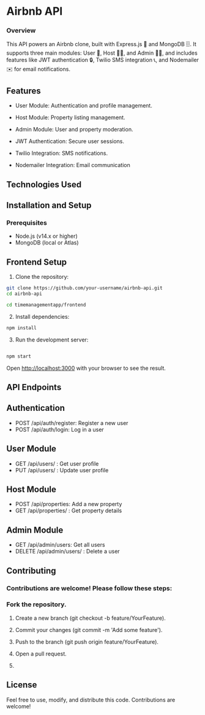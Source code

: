 # Airbnb API

### Overview

This API powers an Airbnb clone, built with Express.js 🚀 and MongoDB 🗄️. It supports three main modules: User 👤, Host 👯‍♂️, and Admin 👨‍🏭, and includes features like JWT authentication 🔒, Twilio SMS integration 📞, and Nodemailer ✉️ for email notifications.


## Features

-   User Module: Authentication and profile management.
  
-   Host Module: Property listing management.
  
-   Admin Module: User and property moderation.
    
-   JWT Authentication: Secure user sessions.
   
-   Twilio Integration: SMS notifications.

-   Nodemailer Integration: Email communication
  

## Technologies Used


## Installation and Setup

### Prerequisites
- Node.js (v14.x or higher)
- MongoDB (local or Atlas)

## Frontend Setup

1. Clone the repository:

```bash
git clone https://github.com/your-username/airbnb-api.git
cd airbnb-api

cd timemanagementapp/frontend
```

2. Install dependencies:

```bash
npm install

```

3. Run the development server:

```bash

npm start

```



Open [http://localhost:3000](http://localhost:8080) with your browser to see the result.



## API Endpoints

## Authentication

- POST /api/auth/register: Register a new user
- POST /api/auth/login: Log in a user

## User Module

- GET /api/users/
: Get user profile
- PUT /api/users/
: Update user profile

## Host Module
- POST /api/properties: Add a new property
- GET /api/properties/
: Get property details

## Admin Module

- GET /api/admin/users: Get all users
- DELETE /api/admin/users/
: Delete a user


## Contributing

### Contributions are welcome! Please follow these steps:

### Fork the repository.

1. Create a new branch (git checkout -b feature/YourFeature).

2. Commit your changes (git commit -m 'Add some feature').

3. Push to the branch (git push origin feature/YourFeature).

4. Open a pull request.

5. 

## License

Feel free to use, modify, and distribute this code. Contributions are welcome!
